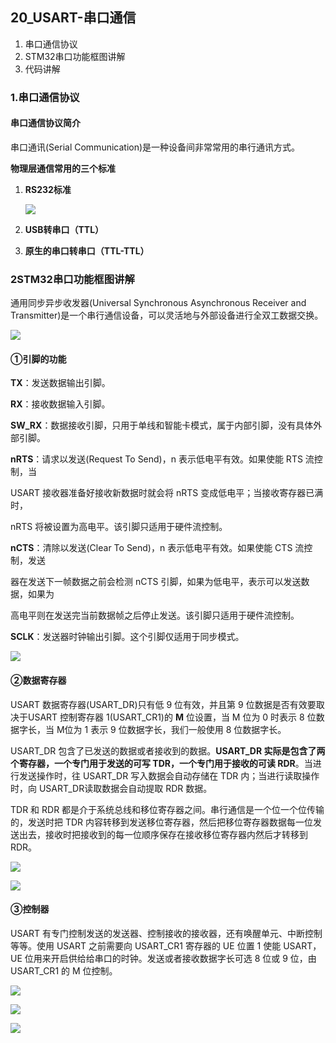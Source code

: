 ## 20_USART-串口通信

1. 串口通信协议
2. STM32串口功能框图讲解
3. 代码讲解

### 1.串口通信协议

#### 串口通信协议简介

串口通讯(Serial Communication)是一种设备间非常常用的串行通讯方式。

**物理层通信常用的三个标准**

1. **RS232标准**

   ![](pic/63.png)

2. **USB转串口（TTL）**

   

3. **原生的串口转串口（TTL-TTL）**



### 2STM32串口功能框图讲解

通用同步异步收发器(Universal Synchronous Asynchronous Receiver and Transmitter)是一个串行通信设备，可以灵活地与外部设备进行全双工数据交换。

![](pic/65.png)

#### ①引脚的功能

**TX**：发送数据输出引脚。

**RX**：接收数据输入引脚。

**SW_RX**：数据接收引脚，只用于单线和智能卡模式，属于内部引脚，没有具体外部引脚。

**nRTS**：请求以发送(Request To Send)，n 表示低电平有效。如果使能 RTS 流控制，当

USART 接收器准备好接收新数据时就会将 nRTS 变成低电平；当接收寄存器已满时，

nRTS 将被设置为高电平。该引脚只适用于硬件流控制。

**nCTS**：清除以发送(Clear To Send)，n 表示低电平有效。如果使能 CTS 流控制，发送

器在发送下一帧数据之前会检测 nCTS 引脚，如果为低电平，表示可以发送数据，如果为

高电平则在发送完当前数据帧之后停止发送。该引脚只适用于硬件流控制。

**SCLK**：发送器时钟输出引脚。这个引脚仅适用于同步模式。

![](pic/66.png)

#### ②数据寄存器

USART 数据寄存器(USART_DR)只有低 9 位有效，并且第 9 位数据是否有效要取决于USART 控制寄存器 1(USART_CR1)的 **M** 位设置，当 M 位为 0 时表示 8 位数据字长，当 M位为 1 表示 9 位数据字长，我们一般使用 8 位数据字长。

USART_DR 包含了已发送的数据或者接收到的数据。**USART_DR 实际是包含了两个寄存器，一个专门用于发送的可写 TDR，一个专门用于接收的可读 RDR**。当进行发送操作时，往 USART_DR 写入数据会自动存储在 TDR 内；当进行读取操作时，向 USART_DR读取数据会自动提取 RDR 数据。

TDR 和 RDR 都是介于系统总线和移位寄存器之间。串行通信是一个位一个位传输的，发送时把 TDR 内容转移到发送移位寄存器，然后把移位寄存器数据每一位发送出去，接收时把接收到的每一位顺序保存在接收移位寄存器内然后才转移到 RDR。

![](pic/67.png)

![](pic/68.png)

#### ③控制器

USART 有专门控制发送的发送器、控制接收的接收器，还有唤醒单元、中断控制等等。使用 USART 之前需要向 USART_CR1 寄存器的 UE 位置 1 使能 USART，UE 位用来开启供给给串口的时钟。发送或者接收数据字长可选 8 位或 9 位，由 USART_CR1 的 M 位控制。

![](pic/69.png)

![](pic/70.png)

![](pic/71.png) 

